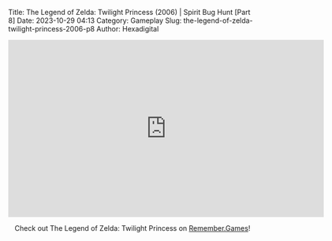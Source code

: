 Title: The Legend of Zelda: Twilight Princess (2006) | Spirit Bug Hunt [Part 8]
Date: 2023-10-29 04:13
Category: Gameplay
Slug: the-legend-of-zelda-twilight-princess-2006-p8
Author: Hexadigital

<center><iframe src="https://www.youtube.com/embed/mmVGEZJOBBY?feature=oembed" allow="accelerometer; autoplay; encrypted-media; gyroscope; picture-in-picture" width="640" height="360" frameborder="0"></iframe>

Check out The Legend of Zelda: Twilight Princess on [Remember.Games](https://remember.games/game/1365/the-legend-of-zelda-twilight-princess/)!</center>